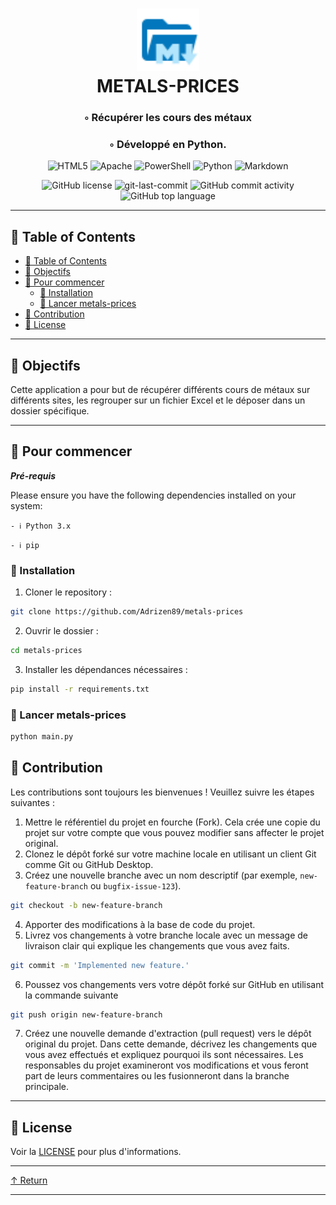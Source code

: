 <div align="center">
<h1 align="center">
<img src="https://raw.githubusercontent.com/PKief/vscode-material-icon-theme/ec559a9f6bfd399b82bb44393651661b08aaf7ba/icons/folder-markdown-open.svg" width="100" />
<br>METALS-PRICES</h1>
<h3>◦ Récupérer les cours des métaux</h3>
<h3>◦ Développé en Python.</h3>

<p align="center">
<img src="https://img.shields.io/badge/HTML5-E34F26.svg?style&logo=HTML5&logoColor=white" alt="HTML5" />
<img src="https://img.shields.io/badge/Apache-D22128.svg?style&logo=Apache&logoColor=white" alt="Apache" />
<img src="https://img.shields.io/badge/PowerShell-5391FE.svg?style&logo=PowerShell&logoColor=white" alt="PowerShell" />
<img src="https://img.shields.io/badge/Python-3776AB.svg?style&logo=Python&logoColor=white" alt="Python" />
<img src="https://img.shields.io/badge/Markdown-000000.svg?style&logo=Markdown&logoColor=white" alt="Markdown" />
</p>
<img src="https://img.shields.io/github/license/Adrizen89/metals-prices?style&color=5D6D7E" alt="GitHub license" />
<img src="https://img.shields.io/github/last-commit/Adrizen89/metals-prices?style&color=5D6D7E" alt="git-last-commit" />
<img src="https://img.shields.io/github/commit-activity/m/Adrizen89/metals-prices?style&color=5D6D7E" alt="GitHub commit activity" />
<img src="https://img.shields.io/github/languages/top/Adrizen89/metals-prices?style&color=5D6D7E" alt="GitHub top language" />
</div>

---

## 📖 Table of Contents
- [📖 Table of Contents](#-table-of-contents)
- [📍 Objectifs](#-objectifs)
- [🚀 Pour commencer](#-pour-commencer)
    - [🔧 Installation](#-installation)
    - [🤖 Lancer metals-prices](#-lancer-metals-prices)
- [🤝 Contribution](#-contribution)
- [📄 License](#-license)

---

## 📍 Objectifs

Cette application a pour but de récupérer différents cours de métaux sur différents sites, les regrouper sur un fichier Excel et le déposer dans un dossier spécifique.

---

## 🚀 Pour commencer

***Pré-requis***

Please ensure you have the following dependencies installed on your system:

`- ℹ️ Python 3.x`

`- ℹ️ pip`


### 🔧 Installation

1. Cloner le repository :
```sh
git clone https://github.com/Adrizen89/metals-prices
```

2. Ouvrir le dossier :
```sh
cd metals-prices
```

3. Installer les dépendances nécessaires :
```sh
pip install -r requirements.txt
```

### 🤖 Lancer metals-prices

```sh
python main.py
```

## 🤝 Contribution

Les contributions sont toujours les bienvenues ! Veuillez suivre les étapes suivantes :
1. Mettre le référentiel du projet en fourche (Fork). Cela crée une copie du projet sur votre compte que vous pouvez modifier sans affecter le projet original.
2. Clonez le dépôt forké sur votre machine locale en utilisant un client Git comme Git ou GitHub Desktop.
3. Créez une nouvelle branche avec un nom descriptif (par exemple, `new-feature-branch` ou `bugfix-issue-123`).

```sh
git checkout -b new-feature-branch
```
4. Apporter des modifications à la base de code du projet.
5. Livrez vos changements à votre branche locale avec un message de livraison clair qui explique les changements que vous avez faits.

```sh
git commit -m 'Implemented new feature.'
```

6. Poussez vos changements vers votre dépôt forké sur GitHub en utilisant la commande suivante

```sh
git push origin new-feature-branch
```
7. Créez une nouvelle demande d'extraction (pull request) vers le dépôt original du projet. Dans cette demande, décrivez les changements que vous avez effectués et expliquez pourquoi ils sont nécessaires.
Les responsables du projet examineront vos modifications et vous feront part de leurs commentaires ou les fusionneront dans la branche principale.

---

## 📄 License

Voir la [LICENSE](LICENSE) pour plus d'informations.

---


[↑ Return](#Top)

---